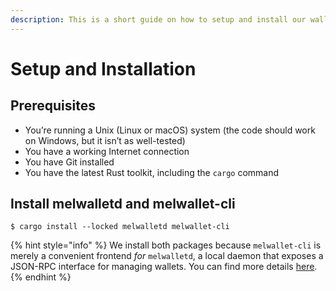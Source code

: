 ```yaml
---
description: This is a short guide on how to setup and install our wallet CLI
---
```


# Setup and Installation

## Prerequisites

* You’re running a Unix (Linux or macOS) system (the code should work on Windows, but it isn’t as well-tested)
* You have a working Internet connection
* You have Git installed
* You have the latest Rust toolkit, including the `cargo` command

## Install melwalletd and melwallet-cli

```shell-session
$ cargo install --locked melwalletd melwallet-cli
```

{% hint style="info" %}
We install both packages because `melwallet-cli` is merely a convenient frontend _for_ `melwalletd`, a local daemon that exposes a JSON-RPC interface for managing wallets. You can find more details [here](https://github.com/themeliolabs/melwalletd).
{% endhint %}
